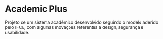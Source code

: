 # Academic Plus


Projeto de um sistema acadêmico desenvolvido seguindo o modelo aderido pelo IFCE, com algumas inovações referentes a design, segurança e usabilidade.
